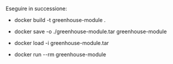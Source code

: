 Eseguire in successione:

- docker build -t greenhouse-module .

- docker save -o ./greenhouse-module.tar greenhouse-module

- docker load -i greenhouse-module.tar 

- docker run --rm greenhouse-module